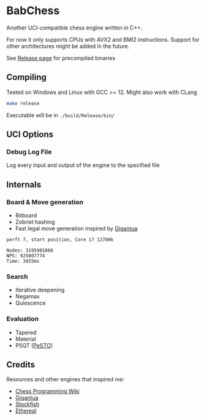 # BabChess

Another UCI-compatible chess engine written in C++. 

For now it only supports CPUs with AVX2 and BMI2 instructions. Support for other architectures might be added in the future.

See [Release page](https://github.com/vincentbab/babchess-engine/releases) for precompiled binaries

## Compiling

Tested on Windows and Linux with GCC >= 12. Might also work with CLang

```sh
make release
```
Executable will be in `./build/Release/bin/`

## UCI Options

### Debug Log File
Log every input and output of the engine to the specified file

## Internals

### Board & Move generation
 - Bitboard
 - Zobrist hashing
 - Fast legal move generation inspired by [Gigantua](https://github.com/Gigantua/Gigantua)
```
perft 7, start position, Core i7 12700k

Nodes: 3195901860
NPS: 925007774
Time: 3455ms
```

### Search
 - Iterative deepening
 - Negamax
 - Quiescence

### Evaluation
 - Tapered
 - Material
 - PSQT ([PeSTO](https://www.chessprogramming.org/PeSTO%27s_Evaluation_Function))

## Credits

Resources and other engines that inspired me:
 - [Chess Programming Wiki](https://www.chessprogramming.org/)
 - [Gigantua](https://github.com/Gigantua/Gigantua)
 - [Stockfish](https://stockfishchess.org/)
 - [Ethereal](https://github.com/AndyGrant/Ethereal)
